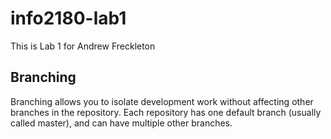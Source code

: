# info2180-lab1

This is Lab 1 for Andrew Freckleton

## Branching
Branching allows you to isolate development work without 
affecting other branches in the repository. Each repository 
has one default branch (usually called master), and can have 
multiple other branches.